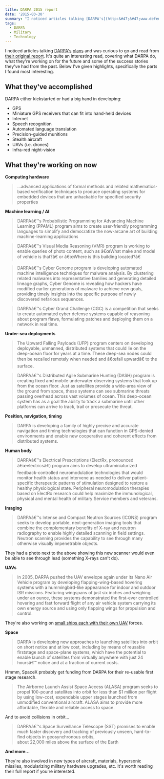 ```yaml
---
title: DARPA 2015 report
date: '2015-03-30'
summary: "I noticed articles talking [DARPA's](http:&#47;&#47;www.defenseone.com&#47;technology&#47;2015&#47;03&#47;world-2020-according-darpa&#47;108517&#47;) [plans](http:&#47;&#47;www.extremetech.com&#47;extreme&#47;202111-darpa-to-re-invent-gps-navigation-without-satellites) and was curious to go and read from [their original report](http:&#47;&#47;go.usa.gov&#47;3rut4). It's quite an interesting read, covering what DARPA do, what they're working on for the future and some of the success stories they've had from the past. Below I've given highlights, specifically the parts I found most interesting.\r\n"
tags:
  - DARPA
  - Military
  - Technology
---
```

I noticed articles talking [DARPA's](http://www.defenseone.com/technology/2015/03/world-2020-according-darpa/108517/) [plans](http://www.extremetech.com/extreme/202111-darpa-to-re-invent-gps-navigation-without-satellites) and was curious to go and read from [their original report](http://go.usa.gov/3rut4). It's quite an interesting read, covering what DARPA do, what they're working on for the future and some of the success stories they've had from the past. Below I've given highlights, specifically the parts I found most interesting.  

## What they've accomplished

DARPA either kickstarted or had a big hand in developing:

* GPS  
* Miniature GPS receivers that can fit into hand-held devices  
* Internet  
* Speech recognition  
* Automated language translation  
* Precision-guided munitions  
* Stealth aircraft  
* UAVs (i.e. drones)  
* Infra-red night-vision

## What they're working on now

**Computing hardware**

> ...advanced applications of formal methods and related mathematics-based verification techniques to produce operating systems for embedded devices that are unhackable for specified security properties

**Machine learning / AI**

> DARPAâ€™s Probabilistic Programming for Advancing Machine Learning (PPAML) program aims to create user-friendly programming languages to simplify and democratize the now-arcane art of building machine-learning applications

> DARPAâ€™s Visual Media Reasoning (VMR) program is working to enable queries of photo content, such as â€œWhat make and model of vehicle is that?â€ or â€œWhere is this building located?â€

> DARPAâ€™s Cyber Genome program is developing automated machine intelligence techniques for malware analysis. By clustering related malwares into representative families and generating detailed lineage graphs, Cyber Genome is revealing how hackers have modified earlier generations of malware to achieve new goals, providing timely insights into the specific purpose of newly discovered nefarious sequences.

> DARPAâ€™s Cyber Grand Challenge (CGC) is a competition that seeks to create automated cyber defense systems capable of reasoning about program flaws, formulating patches and deploying them on a network in real time.

**Under-sea deployments**

> The Upward Falling Payloads (UFP) program centers on developing deployable, unmanned, distributed systems that could lie on the deep-ocean floor for years at a time. These deep-sea nodes could then be recalled remotely when needed and â€œfall upwardâ€ to the surface.

> DARPAâ€™s Distributed Agile Submarine Hunting (DASH) program is creating fixed and mobile underwater observing systems that look up from the ocean floor. Just as satellites provide a wide-area view of the ground from space, these systems can see submarine threats passing overhead across vast volumes of ocean. This deep-ocean system has as a goal the ability to track a submarine until other platforms can arrive to track, trail or prosecute the threat.

**Position, navigation, timing**

> DARPA is developing a family of highly precise and accurate navigation and timing technologies that can function in GPS-denied environments and enable new cooperative and coherent effects from distributed systems.

**Human body**

> DARPAâ€™s Electrical Prescriptions (ElectRx, pronounced â€œelectricsâ€) program aims to develop ultraminiaturized feedback-controlled neuromodulation technologies that would monitor health status and intervene as needed to deliver patient-specific therapeutic patterns of stimulation designed to restore a healthy physiological state. Peripheral neuromodulation therapies based on ElectRx research could help maximize the immunological, physical and mental health of military Service members and veterans.

**Imaging**

> DARPAâ€™s Intense and Compact Neutron Sources (ICONS) program seeks to develop portable, next-generation imaging tools that combine the complementary benefits of X-ray and neutron radiography to enable highly detailed scanning in field settings. Neutron scanning provides the capability to see through many otherwise visually impenetrable objects.

They had a photo next to the above showing this new scanner would even be able to see through lead (something X-rays can't do).

**UAVs**

> In 2005, DARPA pushed the UAV envelope again under its Nano Air Vehicle program by developing flapping-wing-based hovering systems with a hummingbird-like appearance for indoor and outdoor ISR missions. Featuring wingspans of just six inches and weighing under an ounce, these systems demonstrated the first-ever controlled hovering and fast forward flight of any air vehicle system carrying its own energy source and using only flapping wings for propulsion and control.

They're also working on [small ships each with their own UAV](http://nextbigfuture.com/2015/03/darpa-progress-to-small-ships-with.html) forces.

**Space**

> DARPA is developing new approaches to launching satellites into orbit on short notice and at low cost, including by means of reusable firststage and space-plane systems, which have the potential to enable launch of satellites from virtually anywhere with just 24 hoursâ€™ notice and at a fraction of current costs.

Hmmm, SpaceX probably get funding from DARPA for their re-usable first stage research.

> The Airborne Launch Assist Space Access (ALASA) program seeks to propel 100-pound satellites into orbit for less than $1 million per flight by using low-cost, expendable upper stages launched from unmodified conventional aircraft. ALASA aims to provide more affordable, flexible and reliable access to space.

And to avoid collisions in orbit...

> DARPAâ€™s Space Surveillance Telescope (SST) promises to enable  
much faster discovery and tracking of previously unseen, hard-to-find objects in geosynchronous orbits,  
about 22,000 miles above the surface of the Earth

**And more...**

They're also involved in new types of aircraft, materials, hypersonic missiles, modularizing military hardware upgrades, etc. It's worth reading their full report if you're interested.
